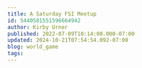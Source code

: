 ```yaml
---
title: A Saturday FSI Meetup
id: 5440581551596664942
author: Kirby Urner
published: 2022-07-09T10:14:00.000-07:00
updated: 2024-10-21T07:54:54.092-07:00
blog: world_game
tags: 
---
```


